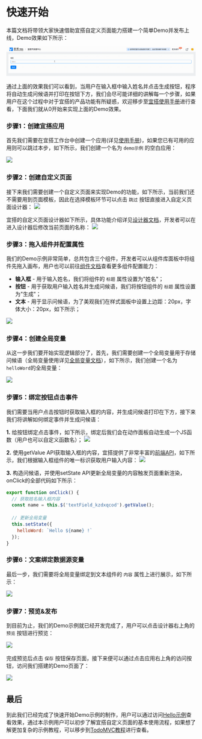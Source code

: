 # 快速开始
本篇文档将带领大家快速借助宜搭自定义页面能力搭建一个简单Demo并发布上线，Demo效果如下所示：

![](../../static/img/helloDemo.gif)

通过上面的效果我们可以看到，当用户在输入框中输入姓名并点击生成按钮，程序将自动生成问候语并打印在按钮下方，我们会尽可能详细的讲解每一个步骤，如果用户在这个过程中对于宜搭的产品功能有所疑惑，欢迎移步至[宜搭使用手册](https://www.yuque.com/yida/support/ytzzua)进行查看，下面我们就从0开始来实现上面的Demo效果。


### 步骤1：创建宜搭应用
首先我们需要在宜搭工作台中创建一个应用(详见[使用手册](https://www.yuque.com/yida/support/oncnoy))，如果您已有可用的应用则可以跳过本步，如下所示，我们创建一个名为 ```demo示例``` 的空白应用：

![](https://img.alicdn.com/imgextra/i3/O1CN016C26Ri1Nq0Mj6ivdu_!!6000000001620-2-tps-3582-2016.png_.webp)

### 步骤2：创建自定义页面
接下来我们需要创建一个自定义页面来实现Demo的功能，如下所示，当前我们还不需要用到页面模板，因此在选择模板环节可以点击 ```跳过``` 按钮直接进入自定义页面设计器：
![](https://img.alicdn.com/imgextra/i1/O1CN0153CNML21k7ufobwfb_!!6000000007022-2-tps-3582-1374.png_.webp)

宜搭的自定义页面设计器如下所示，具体功能介绍详见[设计器文档](guide/designer.md)，开发者可以在进入设计器后修改当前页面的名称：
![](https://img.alicdn.com/imgextra/i1/O1CN0157eG1X1h6TIqepd9J_!!6000000004228-2-tps-3582-2018.png_.webp)

### 步骤3：拖入组件并配置属性
我们的Demo示例非常简单，总共包含三个组件，开发者可以从组件库面板中将组件先拖入画布，用户也可以前往[组件文档](components/layout/tab.mdx)查看更多组件配置能力：
* **输入框** - 用于输入姓名，我们将组件的 ```标题``` 属性设置为"姓名"；
* **按钮** - 用于获取用户输入姓名并生成问候语，我们将按钮组件的 ```标题``` 属性设置为"生成"；
* **文本** - 用于显示问候语，为了美观我们在样式面板中设置上边距：20px，字体大小：20px，如下所示；

![](https://img.alicdn.com/imgextra/i2/O1CN01vvvb9k1MoLJGeHACc_!!6000000001481-2-tps-3582-2018.png_.webp)


### 步骤4：创建全局变量
从这一步我们要开始实现逻辑部分了，首先，我们需要创建一个全局变量用于存储问候语（全局变量使用详见[全局变量文档](guide/concept/state.md)），如下所示，我们创建一个名为```helloWord```的全局变量：

![](https://img.alicdn.com/imgextra/i4/O1CN01TJtxqW1FchwARVEwE_!!6000000000508-2-tps-3582-2018.png_.webp)

### 步骤5：绑定按钮点击事件
我们需要当用户点击按钮时获取输入框的内容，并生成问候语打印在下方，接下来我们将讲解如何绑定事件并生成问候语：

**1.** 给按钮绑定点击事件，如下所示，绑定后我们会在动作面板自动生成一个JS函数（用户也可以自定义函数名）；
![](https://img.alicdn.com/imgextra/i4/O1CN01Ze2WLF1JzO0tSirUP_!!6000000001099-2-tps-3582-2018.png_.webp)


**2.** 使用getValue API获取输入框的内容，宜搭提供了非常丰富的[前端API](guide/api.md)，如下所示，我们根据输入框组件的唯一标识获取用户输入内容：
![](https://img.alicdn.com/imgextra/i1/O1CN01m69xD21CjAgJM5Tup_!!6000000000116-2-tps-3582-2018.png_.webp)


**3.** 构造问候语，并使用setState API更新全局变量的内容触发页面重新渲染，onClick的全部代码如下所示：
```js
export function onClick() {
  // 获取姓名输入框内容
  const name = this.$('textField_kzdxqcod').getValue();

  // 更新全局变量
  this.setState({
    helloWord: `Hello ${name} !`
  });
}
```

### 步骤6：文案绑定数据源变量
最后一步，我们需要将全局变量绑定到文本组件的 ```内容``` 属性上进行展示，如下所示：

![](https://img.alicdn.com/imgextra/i4/O1CN01doImZM1lZYvJOZfvD_!!6000000004833-2-tps-3582-2016.png_.webp)

### 步骤7：预览&发布
到目前为止，我们的Demo示例就已经开发完成了，用户可以点击设计器右上角的 ```预览``` 按钮进行预览：

![](https://img.alicdn.com/imgextra/i3/O1CN01IJpCx81mwkaqmcHCI_!!6000000005019-2-tps-3582-856.png_.webp)

完成预览后点击 ```保存``` 按钮保存页面，接下来便可以通过点击应用右上角的访问按钮，访问我们搭建的Demo页面了：

![](https://img.alicdn.com/imgextra/i3/O1CN01wd0auW1rQl0HXLjZ3_!!6000000005626-2-tps-3582-792.png_.webp)

## 最后
到此我们已经完成了快速开始Demo示例的制作，用户可以通过访问[Hello示例](https://www.aliwork.com/APP_D7KLBO4V9PKB3BZHJKH1/custom/FORM-TP866D911EFX9FL1ZUZCUW4INJAQ1P85QWDZKI)查看效果，通过本示例用户可以初步了解宜搭自定义页面的基本使用流程，如果想了解更加复杂的示例教程，可以移步到[TodoMVC教程](tutorial/todoMVC.md)进行查看。





